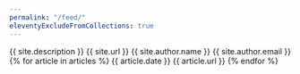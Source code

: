 ```yaml
---
permalink: "/feed/"
eleventyExcludeFromCollections: true
---
```


<?xml version="1.0" encoding="utf-8"?>
<feed xmlns="http://www.w3.org/2005/Atom">
  <title>{{ site.title }}</title>
  <subtitle>{{ site.description }}</subtitle>
  <link href="{{ site.url }}feed/" rel="self"/>
  <link href="{{ site.url }}"/>
  <id>{{ site.url }}</id>
  <author>
    <name>{{ site.author.name }}</name>
    <email>{{ site.author.email }}</email>
  </author>
  {% for article in articles %}
  <entry>
    <title>{{ article.title }}</title>
    <link href="{{ article.url }}"/>
    <updated>{{ article.date }}</updated>
    <id>{{ article.url }}</id>
    <content type="html"></content>
  </entry>
  {% endfor %}
</feed>
